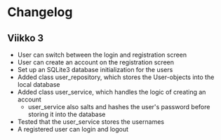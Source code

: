 # Changelog

## Viikko 3

* User can switch between the login and registration screen
* User can create an account on the registration screen
* Set up an SQLite3 database initialization for the users
* Added class user_repository, which stores the User-objects into the local database
* Added class user_service, which handles the logic of creating an account
  * user_service also salts and hashes the user's password before storing it into the database
* Tested that the user_service stores the usernames
* A registered user can login and logout
